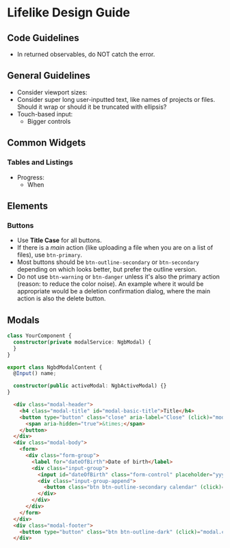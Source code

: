 # Lifelike Design Guide

## Code Guidelines

* In returned observables, do NOT catch the error.

## General Guidelines

* Consider viewport sizes: 
* Consider super long user-inputted text, like names of projects or files. Should it wrap or should it be truncated with ellipsis?
* Touch-based input:
  * Bigger controls

## Common Widgets

### Tables and Listings

* Progress:
  * When 

## Elements

### Buttons

* Use **Title Case** for all buttons.
* If there is a *main* action (like uploading a file when you are on a list of files), use `btn-primary`.
* Most buttons should be `btn-outline-secondary` or `btn-secondary` depending on which looks better, but prefer the outline version.
* Do not use `btn-warning` or `btn-danger` unless it's also the primary action (reason: to reduce the color noise). An example where it would be appropriate would be a deletion confirmation dialog, where the main action is also the delete button.

## Modals

```typescript
class YourComponent {
  constructor(private modalService: NgbModal) {
  }
}
```

```typescript
export class NgbdModalContent {
  @Input() name;

  constructor(public activeModal: NgbActiveModal) {}
}
```

```html
  <div class="modal-header">
    <h4 class="modal-title" id="modal-basic-title">Title</h4>
    <button type="button" class="close" aria-label="Close" (click)="modal.dismiss('Cross click')">
      <span aria-hidden="true">&times;</span>
    </button>
  </div>
  <div class="modal-body">
    <form>
      <div class="form-group">
        <label for="dateOfBirth">Date of birth</label>
        <div class="input-group">
          <input id="dateOfBirth" class="form-control" placeholder="yyyy-mm-dd" name="dp" ngbDatepicker #dp="ngbDatepicker">
          <div class="input-group-append">
            <button class="btn btn-outline-secondary calendar" (click)="dp.toggle()" type="button"></button>
          </div>
        </div>
      </div>
    </form>
  </div>
  <div class="modal-footer">
    <button type="button" class="btn btn-outline-dark" (click)="modal.close('Save click')">Save</button>
  </div>
```
